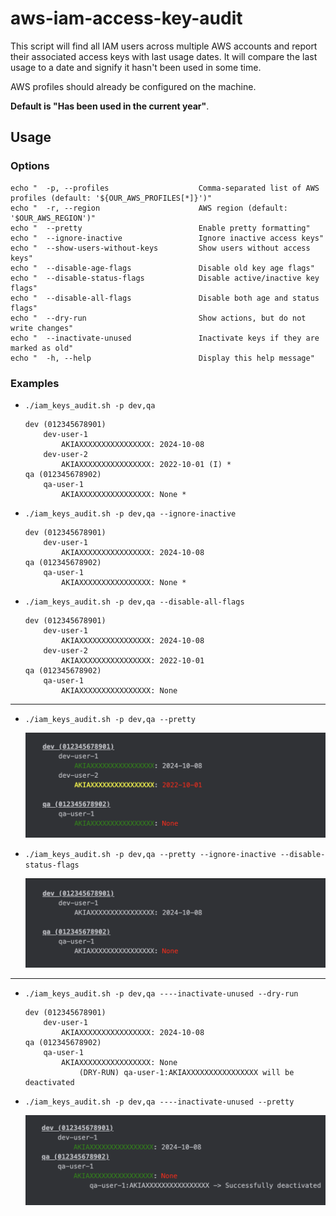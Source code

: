 # aws-iam-access-key-audit

This script will find all IAM users across multiple AWS accounts and report their associated access keys with last usage dates. It will compare the last usage to a date and signify it hasn't been used in some time. 

AWS profiles should already be configured on the machine.

**Default is "Has been used in the current year"**.

## Usage

### Options
    echo "  -p, --profiles                    Comma-separated list of AWS profiles (default: '${OUR_AWS_PROFILES[*]}')"
    echo "  -r, --region                      AWS region (default: '$OUR_AWS_REGION')"
    echo "  --pretty                          Enable pretty formatting"
    echo "  --ignore-inactive                 Ignore inactive access keys"
    echo "  --show-users-without-keys         Show users without access keys"
    echo "  --disable-age-flags               Disable old key age flags"
    echo "  --disable-status-flags            Disable active/inactive key flags"
    echo "  --disable-all-flags               Disable both age and status flags"
    echo "  --dry-run                         Show actions, but do not write changes"
    echo "  --inactivate-unused               Inactivate keys if they are marked as old"
    echo "  -h, --help                        Display this help message"

### Examples
- `./iam_keys_audit.sh -p dev,qa`

    ```
    dev (012345678901)
        dev-user-1
            AKIAXXXXXXXXXXXXXXXX: 2024-10-08
        dev-user-2
            AKIAXXXXXXXXXXXXXXXX: 2022-10-01 (I) *
    qa (012345678902)
        qa-user-1
            AKIAXXXXXXXXXXXXXXXX: None *
    ```

- `./iam_keys_audit.sh -p dev,qa --ignore-inactive`

    ```
    dev (012345678901)
        dev-user-1
            AKIAXXXXXXXXXXXXXXXX: 2024-10-08
    qa (012345678902)
        qa-user-1
            AKIAXXXXXXXXXXXXXXXX: None *
    ```
  
- `./iam_keys_audit.sh -p dev,qa --disable-all-flags`

    ```
    dev (012345678901)
        dev-user-1
            AKIAXXXXXXXXXXXXXXXX: 2024-10-08
        dev-user-2
            AKIAXXXXXXXXXXXXXXXX: 2022-10-01
    qa (012345678902)
        qa-user-1
            AKIAXXXXXXXXXXXXXXXX: None
    ```

---

- `./iam_keys_audit.sh -p dev,qa --pretty`

  ![key_audit_pretty.png](img/key_audit_pretty.png)

- `./iam_keys_audit.sh -p dev,qa --pretty --ignore-inactive --disable-status-flags`

  ![key_audit_pretty_filtered.png](img/key_audit_pretty_filtered.png)

---

- `./iam_keys_audit.sh -p dev,qa ----inactivate-unused --dry-run`

    ```
    dev (012345678901)
        dev-user-1
            AKIAXXXXXXXXXXXXXXXX: 2024-10-08
    qa (012345678902)
        qa-user-1
            AKIAXXXXXXXXXXXXXXXX: None
                (DRY-RUN) qa-user-1:AKIAXXXXXXXXXXXXXXXX will be deactivated
    ```
  
- `./iam_keys_audit.sh -p dev,qa ----inactivate-unused --pretty`

   ![key_audit_pretty_inactivate.png](img/key_audit_pretty_inactivate.png) 
